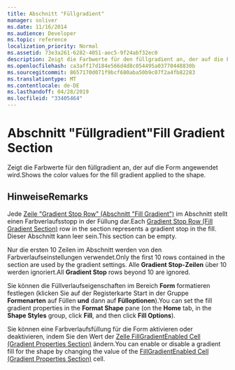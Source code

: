 ```yaml
---
title: Abschnitt "Füllgradient"
manager: soliver
ms.date: 11/16/2014
ms.audience: Developer
ms.topic: reference
localization_priority: Normal
ms.assetid: 73e3a261-6282-4051-aec5-9f24abf32ec0
description: Zeigt die Farbwerte für den füllgradient an, der auf die Form angewendet wird.
ms.openlocfilehash: ca3aff17d184e566d4d8c054495a03770448830b
ms.sourcegitcommit: 8657170d071f9bcf680aba50b9c07f2a4fb82283
ms.translationtype: MT
ms.contentlocale: de-DE
ms.lasthandoff: 04/28/2019
ms.locfileid: "33405464"
---
```

# <a name="fill-gradient-section"></a><span data-ttu-id="d31fa-103">Abschnitt "Füllgradient"</span><span class="sxs-lookup"><span data-stu-id="d31fa-103">Fill Gradient Section</span></span>

<span data-ttu-id="d31fa-104">Zeigt die Farbwerte für den füllgradient an, der auf die Form angewendet wird.</span><span class="sxs-lookup"><span data-stu-id="d31fa-104">Shows the color values for the fill gradient applied to the shape.</span></span> 
  
## <a name="remarks"></a><span data-ttu-id="d31fa-105">Hinweise</span><span class="sxs-lookup"><span data-stu-id="d31fa-105">Remarks</span></span>

<span data-ttu-id="d31fa-106">Jede [Zeile "Gradient Stop Row" (Abschnitt "Fill Gradient")](gradient-stop-row-fill-gradient-section.md) im Abschnitt stellt einen Farbverlaufsstopp in der Füllung dar.</span><span class="sxs-lookup"><span data-stu-id="d31fa-106">Each [Gradient Stop Row (Fill Gradient Section)](gradient-stop-row-fill-gradient-section.md) row in the section represents a gradient stop in the fill.</span></span> <span data-ttu-id="d31fa-107">Dieser Abschnitt kann leer sein.</span><span class="sxs-lookup"><span data-stu-id="d31fa-107">This section can be empty.</span></span> 
  
<span data-ttu-id="d31fa-108">Nur die ersten 10 Zeilen im Abschnitt werden von den Farbverlaufseinstellungen verwendet.</span><span class="sxs-lookup"><span data-stu-id="d31fa-108">Only the first 10 rows contained in the section are used by the gradient settings.</span></span> <span data-ttu-id="d31fa-109">Alle **Gradient Stop-Zeilen** über 10 werden ignoriert.</span><span class="sxs-lookup"><span data-stu-id="d31fa-109">All **Gradient Stop** rows beyond 10 are ignored.</span></span> 
  
<span data-ttu-id="d31fa-110">Sie können die Füllverlaufseigenschaften im Bereich  **Form** formatieren festlegen (klicken Sie auf der Registerkarte Start in der Gruppe **Formenarten** auf Füllen **und** dann auf **Fülloptionen**).</span><span class="sxs-lookup"><span data-stu-id="d31fa-110">You can set the fill gradient properties in the **Format Shape** pane (on the **Home** tab, in the **Shape Styles** group, click **Fill**, and then click **Fill Options**).</span></span> 
  
<span data-ttu-id="d31fa-111">Sie können eine Farbverlaufsfüllung für die Form aktivieren oder deaktivieren, indem Sie den Wert der [Zelle FillGradientEnabled Cell (Gradient Properties Section)](fillgradientenabled-cell-gradient-properties-section.md) ändern.</span><span class="sxs-lookup"><span data-stu-id="d31fa-111">You can enable or disable a gradient fill for the shape by changing the value of the [FillGradientEnabled Cell (Gradient Properties Section)](fillgradientenabled-cell-gradient-properties-section.md) cell.</span></span> 
  

